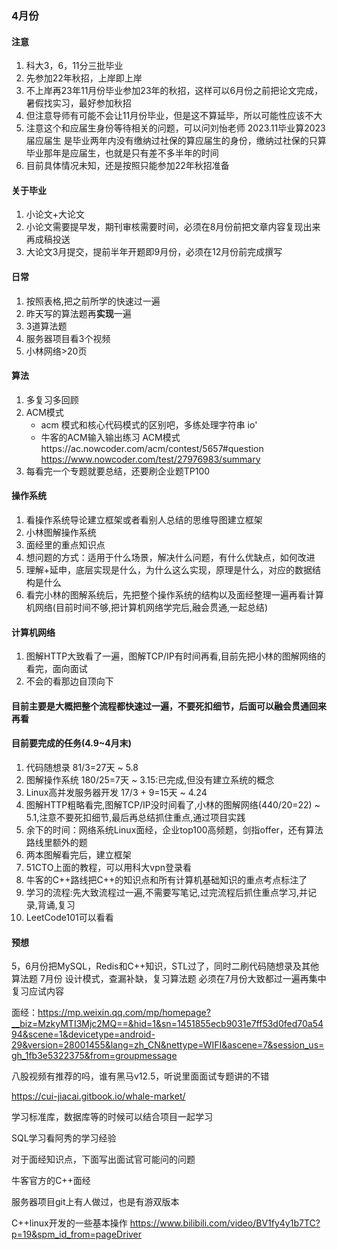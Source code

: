 ### 4月份

#### 注意
1. 科大3，6，11分三批毕业
2. 先参加22年秋招，上岸即上岸
3. 不上岸再23年11月份毕业参加23年的秋招，这样可以6月份之前把论文完成，暑假找实习，最好参加秋招
4. 但注意导师有可能不会让11月份毕业，但是这不算延毕，所以可能性应该不大
5. 注意这个和应届生身份等待相关的问题，可以问刘怡老师
      2023.11毕业算2023届应届生
      是毕业两年内没有缴纳过社保的算应届生的身份，缴纳过社保的只算毕业那年是应届生，也就是只有差不多半年的时间
6. 目前具体情况未知，还是按照只能参加22年秋招准备

#### 关于毕业
1. 小论文+大论文
2. 小论文需要提早发，期刊审核需要时间，必须在8月份前把文章内容复现出来再成稿投送
3. 大论文3月提交，提前半年开题即9月份，必须在12月份前完成撰写
#### 日常
1. 按照表格,把之前所学的快速过一遍
2. 昨天写的算法题再**实现**一遍
3. 3道算法题
4. 服务器项目看3个视频
5. 小林网络>20页

#### 算法
1. 多复习多回顾
2. ACM模式
   - acm 模式和核心代码模式的区别吧，多练处理字符串 io'
   - 牛客的ACM输入输出练习
      ACM模式https://ac.nowcoder.com/acm/contest/5657#question
      https://www.nowcoder.com/test/27976983/summary
3. 每看完一个专题就要总结，还要刷企业题TP100
#### 操作系统
1. 看操作系统导论建立框架或者看别人总结的思维导图建立框架
2. 小林图解操作系统
3. 面经里的重点知识点
4. 想问题的方式：适用于什么场景，解决什么问题，有什么优缺点，如何改进
5. 理解+延申，底层实现是什么，为什么这么实现，原理是什么，对应的数据结构是什么
6. 看完小林的图解系统后，先把整个操作系统的结构以及面经整理一遍再看计算机网络(目前时间不够,把计算机网络学完后,融会贯通,一起总结)

#### 计算机网络
1. 图解HTTP大致看了一遍，图解TCP/IP有时间再看,目前先把小林的图解网络的看完，面向面试
2. 不会的看那边自顶向下
#### 目前主要是大概把整个流程都快速过一遍，不要死扣细节，后面可以融会贯通回来再看

#### 目前要完成的任务(4.9~4月末)
1. 代码随想录 81/3=27天 ~ 5.8
2. 图解操作系统 180/25=7天 ~ 3.15:已完成,但没有建立系统的概念
3. Linux高并发服务器开发 17/3 + 9=15天 ~ 4.24
4. 图解HTTP粗略看完,图解TCP/IP没时间看了,小林的图解网络(440/20=22) ~ 5.1,注意不要死扣细节,最后再总结抓住重点,通过项目实践
5. 余下的时间：网络系统Linux面经，企业top100高频题，剑指offer，还有算法路线里额外的题
6. 两本图解看完后，建立框架
7. 51CTO上面的教程，可以用科大vpn登录看
8. 牛客的C++路线把C++的知识点和所有计算机基础知识的重点考点标注了
9. 学习的流程:先大致流程过一遍,不需要写笔记,过完流程后抓住重点学习,并记录,背诵,复习
10. LeetCode101可以看看
#### 预想
5，6月份把MySQL，Redis和C++知识，STL过了，同时二刷代码随想录及其他算法题
7月份 设计模式，查漏补缺，复习算法题
必须在7月份大致都过一遍再集中复习应试内容



面经：https://mp.weixin.qq.com/mp/homepage?__biz=MzkyMTI3Mjc2MQ==&hid=1&sn=1451855ecb9031e7ff53d0fed70a5494&scene=1&devicetype=android-29&version=28001455&lang=zh_CN&nettype=WIFI&ascene=7&session_us=gh_1fb3e5322375&from=groupmessage

八股视频有推荐的吗，谁有黑马v12.5，听说里面面试专题讲的不错

https://cui-jiacai.gitbook.io/whale-market/

学习标准库，数据库等的时候可以结合项目一起学习


SQL学习看阿秀的学习经验


对于面经知识点，下面写出面试官可能问的问题

牛客官方的C++面经

服务器项目git上有人做过，也是有游双版本

C++linux开发的一些基本操作
https://www.bilibili.com/video/BV1fy4y1b7TC?p=19&spm_id_from=pageDriver